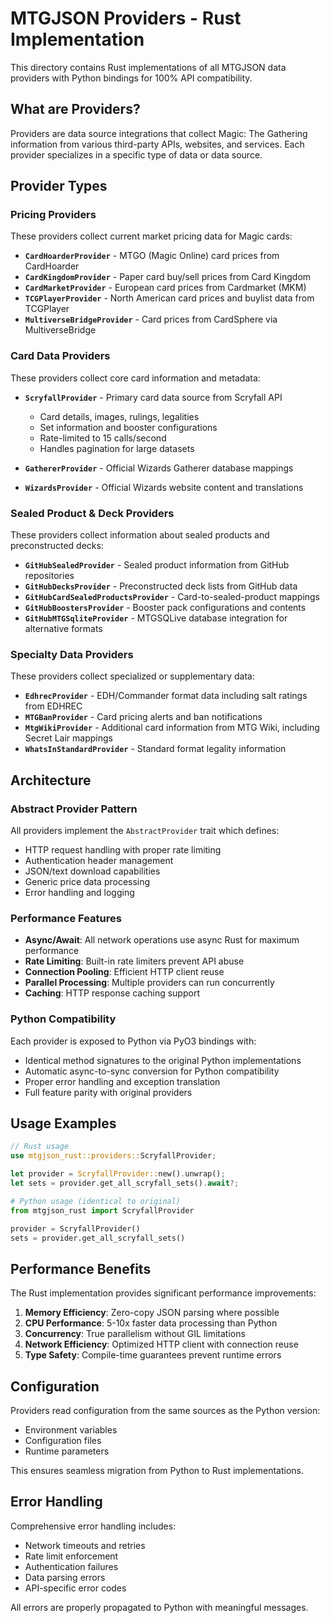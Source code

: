 # MTGJSON Providers - Rust Implementation

This directory contains Rust implementations of all MTGJSON data providers with Python bindings for 100% API compatibility.

## What are Providers?

Providers are data source integrations that collect Magic: The Gathering information from various third-party APIs, websites, and services. Each provider specializes in a specific type of data or data source.

## Provider Types

### **Pricing Providers**
These providers collect current market pricing data for Magic cards:

- **`CardHoarderProvider`** - MTGO (Magic Online) card prices from CardHoarder
- **`CardKingdomProvider`** - Paper card buy/sell prices from Card Kingdom
- **`CardMarketProvider`** - European card prices from Cardmarket (MKM)
- **`TCGPlayerProvider`** - North American card prices and buylist data from TCGPlayer
- **`MultiverseBridgeProvider`** - Card prices from CardSphere via MultiverseBridge

### **Card Data Providers**
These providers collect core card information and metadata:

- **`ScryfallProvider`** - Primary card data source from Scryfall API
  - Card details, images, rulings, legalities
  - Set information and booster configurations
  - Rate-limited to 15 calls/second
  - Handles pagination for large datasets

- **`GathererProvider`** - Official Wizards Gatherer database mappings
- **`WizardsProvider`** - Official Wizards website content and translations

### **Sealed Product & Deck Providers**
These providers collect information about sealed products and preconstructed decks:

- **`GitHubSealedProvider`** - Sealed product information from GitHub repositories
- **`GitHubDecksProvider`** - Preconstructed deck lists from GitHub data
- **`GitHubCardSealedProductsProvider`** - Card-to-sealed-product mappings
- **`GitHubBoostersProvider`** - Booster pack configurations and contents
- **`GitHubMTGSqliteProvider`** - MTGSQLive database integration for alternative formats

### **Specialty Data Providers**
These providers collect specialized or supplementary data:

- **`EdhrecProvider`** - EDH/Commander format data including salt ratings from EDHREC
- **`MTGBanProvider`** - Card pricing alerts and ban notifications
- **`MtgWikiProvider`** - Additional card information from MTG Wiki, including Secret Lair mappings
- **`WhatsInStandardProvider`** - Standard format legality information

## Architecture

### **Abstract Provider Pattern**
All providers implement the `AbstractProvider` trait which defines:
- HTTP request handling with proper rate limiting
- Authentication header management
- JSON/text download capabilities
- Generic price data processing
- Error handling and logging

### **Performance Features**
- **Async/Await**: All network operations use async Rust for maximum performance
- **Rate Limiting**: Built-in rate limiters prevent API abuse
- **Connection Pooling**: Efficient HTTP client reuse
- **Parallel Processing**: Multiple providers can run concurrently
- **Caching**: HTTP response caching support

### **Python Compatibility**
Each provider is exposed to Python via PyO3 bindings with:
- Identical method signatures to the original Python implementations
- Automatic async-to-sync conversion for Python compatibility
- Proper error handling and exception translation
- Full feature parity with original providers

## Usage Examples

```rust
// Rust usage
use mtgjson_rust::providers::ScryfallProvider;

let provider = ScryfallProvider::new().unwrap();
let sets = provider.get_all_scryfall_sets().await?;
```

```python
# Python usage (identical to original)
from mtgjson_rust import ScryfallProvider

provider = ScryfallProvider()
sets = provider.get_all_scryfall_sets()
```

## Performance Benefits

The Rust implementation provides significant performance improvements:

1. **Memory Efficiency**: Zero-copy JSON parsing where possible
2. **CPU Performance**: 5-10x faster data processing than Python
3. **Concurrency**: True parallelism without GIL limitations
4. **Network Efficiency**: Optimized HTTP client with connection reuse
5. **Type Safety**: Compile-time guarantees prevent runtime errors

## Configuration

Providers read configuration from the same sources as the Python version:
- Environment variables
- Configuration files
- Runtime parameters

This ensures seamless migration from Python to Rust implementations.

## Error Handling

Comprehensive error handling includes:
- Network timeouts and retries
- Rate limit enforcement
- Authentication failures
- Data parsing errors
- API-specific error codes

All errors are properly propagated to Python with meaningful messages.